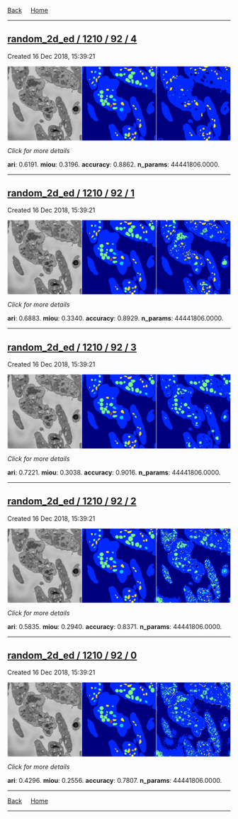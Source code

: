 
[Back](..)&nbsp;&nbsp;&nbsp;&nbsp;&nbsp;[Home](https://leapmanlab.github.io/snapshots)

---

<div class="summary"><a href="4"><h2>random_2d_ed / 1210 / 92 / 4</h2></a><p>Created 16 Dec 2018, 15:39:21
</p><a href="4"><img src="4/media/summary.png" align="center"></a><p>
<i>Click for more details</i>
</p></div>

**ari**: 0.6191. **miou**: 0.3196. **accuracy**: 0.8862. **n_params**: 44441806.0000. 

---

<div class="summary"><a href="1"><h2>random_2d_ed / 1210 / 92 / 1</h2></a><p>Created 16 Dec 2018, 15:39:21
</p><a href="1"><img src="1/media/summary.png" align="center"></a><p>
<i>Click for more details</i>
</p></div>

**ari**: 0.6883. **miou**: 0.3340. **accuracy**: 0.8929. **n_params**: 44441806.0000. 

---

<div class="summary"><a href="3"><h2>random_2d_ed / 1210 / 92 / 3</h2></a><p>Created 16 Dec 2018, 15:39:21
</p><a href="3"><img src="3/media/summary.png" align="center"></a><p>
<i>Click for more details</i>
</p></div>

**ari**: 0.7221. **miou**: 0.3038. **accuracy**: 0.9016. **n_params**: 44441806.0000. 

---

<div class="summary"><a href="2"><h2>random_2d_ed / 1210 / 92 / 2</h2></a><p>Created 16 Dec 2018, 15:39:21
</p><a href="2"><img src="2/media/summary.png" align="center"></a><p>
<i>Click for more details</i>
</p></div>

**ari**: 0.5835. **miou**: 0.2940. **accuracy**: 0.8371. **n_params**: 44441806.0000. 

---

<div class="summary"><a href="0"><h2>random_2d_ed / 1210 / 92 / 0</h2></a><p>Created 16 Dec 2018, 15:39:21
</p><a href="0"><img src="0/media/summary.png" align="center"></a><p>
<i>Click for more details</i>
</p></div>

**ari**: 0.4296. **miou**: 0.2556. **accuracy**: 0.7807. **n_params**: 44441806.0000. 

---

[Back](..)&nbsp;&nbsp;&nbsp;&nbsp;&nbsp;[Home](https://leapmanlab.github.io/snapshots)

---